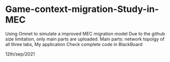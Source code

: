 # Game-context-migration-Study-in-MEC
Using Omnet to simulate a improved MEC migration model
Due to the github size limitation, only main parts are uploaded.
Main parts: network topolgy of all three labs, My application
Check complete code in BlackBoard

12th/sep/2021
